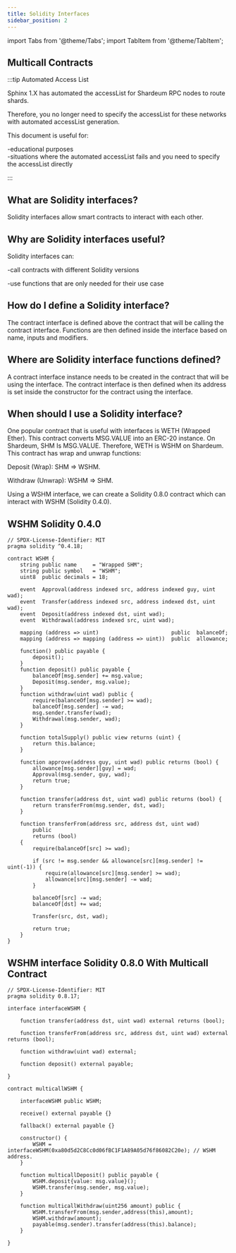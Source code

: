```yaml
---
title: Solidity Interfaces
sidebar_position: 2
---
```


import Tabs from '@theme/Tabs';
import TabItem from '@theme/TabItem';

## Multicall Contracts

:::tip Automated Access List

Sphinx 1.X has automated the accessList for Shardeum RPC nodes to route shards.

Therefore, you no longer need to specify the accessList for these networks with automated accessList generation. 

This document is useful for: 

-educational purposes  
-situations where the automated accessList fails and you need to specify the accessList directly

:::

## What are Solidity interfaces?

Solidity interfaces allow smart contracts to interact with each other.

## Why are Solidity interfaces useful?

Solidity interfaces can:

-call contracts with different Solidity versions

-use functions that are only needed for their use case

## How do I define a Solidity interface?

The contract interface is defined above the contract that will be calling the contract interface.
Functions are then defined inside the interface based on name, inputs and modifiers.

## Where are Solidity interface functions defined?

A contract interface instance needs to be created in the contract that will be using the interface.
The contract interface is then defined when its address is set inside the constructor for the contract using the interface.

## When should I use a Solidity interface?

One popular contract that is useful with interfaces is WETH (Wrapped Ether).
This contract converts MSG.VALUE into an ERC-20 instance. On Shardeum, SHM Is MSG.VALUE.
Therefore, WETH is WSHM on Shardeum. This contract has wrap and unwrap functions:

Deposit (Wrap): SHM => WSHM.

Withdraw (Unwrap): WSHM => SHM.

Using a WSHM interface, we can create a Solidity 0.8.0 contract which can interact with WSHM (Solidity 0.4.0).

## WSHM Solidity 0.4.0

<Tabs>
  <TabItem value="solidity" label="Solidity" default>

```solidity
// SPDX-License-Identifier: MIT
pragma solidity ^0.4.18;

contract WSHM {
    string public name     = "Wrapped SHM";
    string public symbol   = "WSHM";
    uint8  public decimals = 18;

    event  Approval(address indexed src, address indexed guy, uint wad);
    event  Transfer(address indexed src, address indexed dst, uint wad);
    event  Deposit(address indexed dst, uint wad);
    event  Withdrawal(address indexed src, uint wad);

    mapping (address => uint)                       public  balanceOf;
    mapping (address => mapping (address => uint))  public  allowance;

    function() public payable {
        deposit();
    }
    function deposit() public payable {
        balanceOf[msg.sender] += msg.value;
        Deposit(msg.sender, msg.value);
    }
    function withdraw(uint wad) public {
        require(balanceOf[msg.sender] >= wad);
        balanceOf[msg.sender] -= wad;
        msg.sender.transfer(wad);
        Withdrawal(msg.sender, wad);
    }

    function totalSupply() public view returns (uint) {
        return this.balance;
    }

    function approve(address guy, uint wad) public returns (bool) {
        allowance[msg.sender][guy] = wad;
        Approval(msg.sender, guy, wad);
        return true;
    }

    function transfer(address dst, uint wad) public returns (bool) {
        return transferFrom(msg.sender, dst, wad);
    }

    function transferFrom(address src, address dst, uint wad)
        public
        returns (bool)
    {
        require(balanceOf[src] >= wad);

        if (src != msg.sender && allowance[src][msg.sender] != uint(-1)) {
            require(allowance[src][msg.sender] >= wad);
            allowance[src][msg.sender] -= wad;
        }

        balanceOf[src] -= wad;
        balanceOf[dst] += wad;

        Transfer(src, dst, wad);

        return true;
    }
}
```

  </TabItem>
</Tabs>

## WSHM interface Solidity 0.8.0 With Multicall Contract 

<Tabs>
  <TabItem value="solidity" label="Solidity" default>

```solidity
// SPDX-License-Identifier: MIT
pragma solidity 0.8.17;

interface interfaceWSHM {

    function transfer(address dst, uint wad) external returns (bool);

    function transferFrom(address src, address dst, uint wad) external returns (bool);

    function withdraw(uint wad) external;

    function deposit() external payable;

}

contract multicallWSHM {

    interfaceWSHM public WSHM;

    receive() external payable {}

    fallback() external payable {}

    constructor() {
        WSHM = interfaceWSHM(0xa80d5d2C8Cc0d06fBC1F1A89A05d76f86082C20e); // WSHM address.
    }

    function multicallDeposit() public payable {
        WSHM.deposit{value: msg.value}();
        WSHM.transfer(msg.sender, msg.value);
    }

    function multicallWithdraw(uint256 amount) public {
        WSHM.transferFrom(msg.sender,address(this),amount);
        WSHM.withdraw(amount);
        payable(msg.sender).transfer(address(this).balance);
    }

}
```

  </TabItem>
</Tabs>

